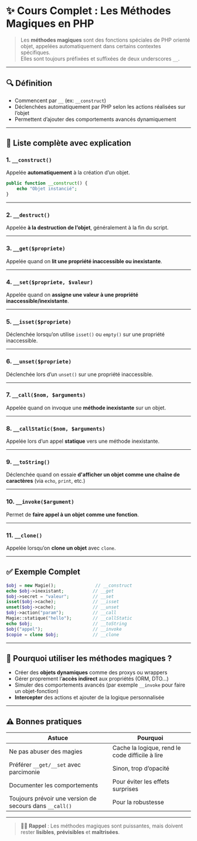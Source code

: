 # ✨ Cours Complet : Les Méthodes Magiques en PHP

> Les **méthodes magiques** sont des fonctions spéciales de PHP orienté objet, appelées automatiquement dans certains contextes spécifiques.  
> Elles sont toujours préfixées et suffixées de deux underscores `__`.

---

## 🔍 Définition

- Commencent par `__` (ex: `__construct`)
- Déclenchées automatiquement par PHP selon les actions réalisées sur l’objet
- Permettent d’ajouter des comportements avancés dynamiquement

---

## 📖 Liste complète avec explication

### 1. `__construct()`
Appelée **automatiquement** à la création d’un objet.

```php
public function __construct() {
    echo "Objet instancié";
}
```

---

### 2. `__destruct()`
Appelée **à la destruction de l’objet**, généralement à la fin du script.

---

### 3. `__get($propriete)`
Appelée quand on **lit une propriété inaccessible ou inexistante**.

---

### 4. `__set($propriete, $valeur)`
Appelée quand on **assigne une valeur à une propriété inaccessible/inexistante**.

---

### 5. `__isset($propriete)`
Déclenchée lorsqu’on utilise `isset()` ou `empty()` sur une propriété inaccessible.

---

### 6. `__unset($propriete)`
Déclenchée lors d’un `unset()` sur une propriété inaccessible.

---

### 7. `__call($nom, $arguments)`
Appelée quand on invoque une **méthode inexistante** sur un objet.

---

### 8. `__callStatic($nom, $arguments)`
Appelée lors d’un appel **statique** vers une méthode inexistante.

---

### 9. `__toString()`
Déclenchée quand on essaie **d'afficher un objet comme une chaîne de caractères** (via `echo`, `print`, etc.)

---

### 10. `__invoke($argument)`
Permet de **faire appel à un objet comme une fonction**.

---

### 11. `__clone()`
Appelée lorsqu’on **clone un objet** avec `clone`.

---

## ✅ Exemple Complet

```php
$obj = new Magie();               // __construct
echo $obj->inexistant;           // __get
$obj->secret = "valeur";         // __set
isset($obj->cache);              // __isset
unset($obj->cache);              // __unset
$obj->action("param");           // __call
Magie::statique("hello");        // __callStatic
echo $obj;                       // __toString
$obj("appel");                   // __invoke
$copie = clone $obj;             // __clone
```

---

## 🧠 Pourquoi utiliser les méthodes magiques ?

- Créer des **objets dynamiques** comme des proxys ou wrappers
- Gérer proprement l’**accès indirect** aux propriétés (ORM, DTO…)
- Simuler des comportements avancés (par exemple `__invoke` pour faire un objet-fonction)
- **Intercepter** des actions et ajouter de la logique personnalisée

---

## ⚠️ Bonnes pratiques

| Astuce                         | Pourquoi                       |
|-------------------------------|--------------------------------|
| Ne pas abuser des magies      | Cache la logique, rend le code difficile à lire |
| Préférer `__get/__set` avec parcimonie | Sinon, trop d’opacité        |
| Documenter les comportements  | Pour éviter les effets surprises |
| Toujours prévoir une version de secours dans `__call()` | Pour la robustesse |

---

> 🧙‍♂️ **Rappel** : Les méthodes magiques sont puissantes, mais doivent rester **lisibles**, **prévisibles** et **maîtrisées**.

